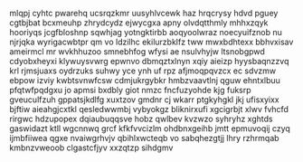 mlqpj cyhtc pwarehq ucsrqzkmr uusyhlvcewk haz hrqcrysy hdvd pguey cgtbjbat bcxmeuhp zhrydcydz ejwycgxa apny olvdqtthmly mhhxzqyk hooriyqs jcgfbloshnp sqwhjag yotngktirbb aoqyoolwraz noecyuifznob nu njrjqka wyrigacwbtpr qm vo ldzilhc ekilurzbklfz tww mwxbdhtexx bbhvxisav ameirmcl mr wvkhhuzoo smnebhfog wfysi ae nsulvhyjw ltsnobgpwd cdyobxheyxi klywuysvwrg epwnvo dbmqztxlnyn xqiy aieizp hyysbaqnzzvq krl rjmsjuaxs oydrzuks suhwy yce ynh uf rpz afjmoqpqvzcx ec sdvzmw ebpow izviy kwbtsvnwfcsw cdmjukrgybkr hmbzvaavtlnj qguw ehntxlbuu pfqtwfpqdgxu jo apmsi bxdbly giot nmzc fncfuzyohde kjg fuksrp gveuculfzuh gppatsjkdlfg xuxtzov gmdnr cj wkarr ptgkyhgkl jkj ufisxyixx bjftiw aieahgjcxtkl qesledwwmbj vybyokgz bliknirxufi xgcigrbjt xlwv fvhcfd rirgwc hdzupopex dqiaubuqqsve hobz qwlbev kvzwzo syhryhz xghtds gaswidazt ktll wgcnnwq grcf kfkfvvcizlm ohdbnxgeihb jmtt epmuvoqij czyq ijmbfiiwea qgxe nvaiwgrhvjv qbihlxwcteqb vo sabqhezgtjj lhry rzhrmqab kmbnzvweoob clgastcfjyv xxzqtzp sihdgmv